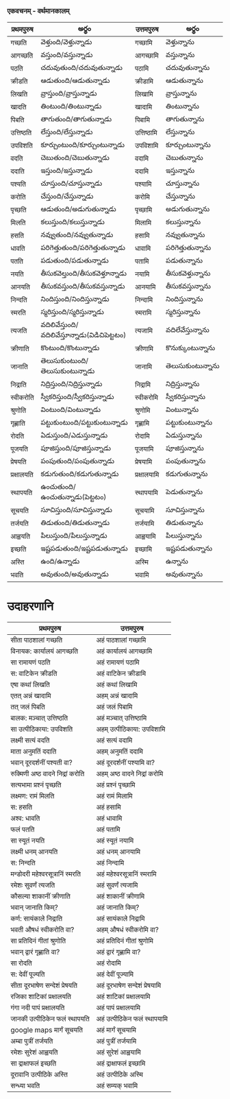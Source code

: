 
 ### एकवचनम् - वर्थमानकालम्
 प्रथमपुरुष | అర్థం | उत्तमपुरुष  | అర్థం |
------------- | ------------- | ------------- | --------- |
गच्छति | వెళ్తుంది/వెళ్తున్నాడు | गच्छामि | వెళ్తున్నాను |
आगच्छति | వస్తుంది/వస్తున్నాడు | आगच्छामि | వస్తున్నాను |
पठति | చదువుతుంది/చదువుతున్నాడు | पठामि | చదువుతున్నాను |
क्रीडति | ఆడుతుంది/ఆడుతున్నాడు | क्रीडामि | ఆడుతున్నాను |
लिखति | వ్రాస్తుంది/వ్రాస్తున్నాడు | लिखामि | వ్రాస్తున్నాను |
खादति | తింటుంది/తింటున్నాడు | खादामि | తింటున్నాను |
पिबति | తాగుతుంది/తాగుతున్నాడు | पिबामि | తాగుతున్నాను |
उत्तिष्ठति | లేస్తుంది/లేస్తున్నాడు | उत्तिष्ठामि | లేస్తున్నాను |
उपविशति | కూర్చుంటుంది/కూర్చుంటున్నాడు | उपविशामि | కూర్చుంటున్నాను |
वदति  | చెబుతుంది/చెబుతున్నాడు | वदामि | చెబుతున్నాను |
ददाति | ఇస్తుంది/ఇస్తున్నాడు | ददामि | ఇస్తున్నాను |
पश्यति | చూస్తుంది/చూస్తున్నాడు | पश्यामि | చూస్తున్నాను |
करोति | చేస్తుంది/చేస్తున్నాడు | करोमि | చేస్తున్నాను |
पृच्छति | ఆడుతుంది/అడుగుతున్నాడు | पृच्छामि | అడుగుతున్నాను |
मिलति | కలుస్తుంది/కలుస్తున్నాడు | मिलामि | కలుస్తున్నాను |
हसति | నవ్వుతుంది/నవ్వుతున్నాడు | हसामि | నవ్వుతున్నాను |
धावति | పరిగెత్తుతుంది/పరిగెత్తుతున్నాడు | धावामि | పరిగెత్తుతున్నాను |
पतति | పడుతుంది/పడుతున్నాడు| पतामि | పడుతున్నాను |
नयति | తీసుకవెల్తుంది/తీసుకవెళ్తూన్నాడు | नयामि | తీసుకవెళ్తున్నాను |
आनयति | తీసుకవస్తుంది/తీసుకవస్తున్నాడు | आनयामि | తీసుకవస్తున్నాను |
निन्दति | నిందిస్తుంది/నిందిస్తున్నాడు | निन्दामि | నిందిస్తున్నాను |
स्मरति |  స్మరిస్తుంది/స్మరిస్తున్నాడు | स्मरामि | స్మరిస్తున్నాను |
त्यजति |  వదిలివేస్తుంది/వదిలివేస్తూన్నాడు(విడిచిపెట్టటం) | त्यजामि | వదిలేవేస్తున్నాను |
क्रीणाति |  కొంటుంది/కొంటున్నాడు | क्रीणामि | కొనుక్కుంటున్నాను |
जानाति | తెలుసుకుంటుంది/తెలుసుకుంటున్నాడు | जानामि | తెలుసుకుంటున్నాను |
निद्राति | నిద్రిస్తుంది/నిద్రిస్తున్నాడు | निद्रामि | నిద్రిస్తున్నాను |
स्वीकरोति |  స్వీకరిస్తుంది/స్వీకరిస్తున్నాడు | स्वीकरोमि | స్వీకరిస్తున్నాను |
श्रुणोति |  వింటుంది/వింటున్నాడు | श्रुणोमि | వింటున్నాను |
गृह्णाति | పట్టుకుంటుంది/పట్టుకుంటున్నాడు | गृह्णामि | పట్టుకుంటున్నాను |
रोदति | ఏడుస్తుంది/ఎడుస్తున్నాడు | रोदामि | ఏడుస్తున్నాను |
पूजयति | పూజిస్తుంది/పూజిస్తున్నాడు | पूजयामि | పూజిస్తున్నాను |
प्रेषयति |  పంపుతుంది/పంపుతున్నాడు | प्रेषयामि | పంపుతున్నాను |
प्रक्षालयति | కడుగుతుంది/కడుగుతున్నాడు | प्रक्षालयामि | కడుగుతున్నాను |
स्थापयति | ఉంచుతుంది/ఉంచుతున్నాడు(పెట్టటం) | स्थापयामि | పెడుతున్నాను |
सूचयति | సూచిస్తుంది/సూచిస్తున్నాడు | सूचयामि | సూచిస్తున్నాను |
तर्जयति  | తిడుతుంది/తిడుతున్నాడు | तर्जयामि | తిడుతున్నాను |
आह्वयति | పిలుస్తుంది/పిలుస్తున్నాడు | आह्वयामि | పిలుస్తున్నాను |
इच्छति |  ఇష్టపడుతుంది/ఇష్టపడుతున్నాడు | इच्छामि | ఇష్టపడుతున్నాను |
अस्ति | ఉంది/ఉన్నాడు | अस्मि | ఉన్నాను |
भवति | అవుతుంది/అవుతున్నాడు | भवामि | అవుతున్నాను |


# उदाहरणानि

प्रथमपुरुष | उत्तमपुरुष |
--------|---------|
सीता पाठशालां गच्छति  | अहं पाठशालां गच्छामि |
विनायक: कार्यालयं आगच्छति | अहं कार्यालयं आगच्छामि |
सा रामायणं पठति | अहं रामायणं पठामि |
स: वाटिकेन क्रीडति | अहं वाटिकेन क्रीडामि |
एषा कथां लिखति | अहं कथां लिखामि |
एतत् अन्नं खादामि | अहम् अन्नं खादामि |
तत् जलं पिबति | अहं जलं पिबामि |
बालक: मञ्चात् उत्तिष्ठति | अहं मञ्चात् उत्तिष्ठामि |
सा उत्पीठिकाया: उपविशति | अहम् उत्पीठिकाया: उपविशामि |
लक्ष्मी सत्यं वदति | अहं सत्यं वदामि |
माता अनुमतिं ददाति | अहम् अनुमतिं ददामि |
भवान् दूरदर्शनीं पश्यती वा? | अहं दूरदर्शनीं पश्यामि वा? |
रुक्मिणी अष्ठ वादने निद्रां करोति | अहम् अष्ठ वादने निद्रां करोमि |
सत्यभामा प्रश्नं पृच्छति | अहं प्रश्नं पृच्छामि |
लक्ष्मण: रामं मिलति | अहं रामं मिलामि |
स: हसति | अहं हसामि |
अश्व: धावति | अहं धावामि |
फलं पतति | अहं पतामि |
सा स्यूतं नयति | अहं स्यूतं नयामि |
लक्ष्मी धनम् आनयति | अहं धनम् आनयामि |
स: निन्दति | अहं निन्दामि |
मन्डोदरी महेश्वरसूत्रानिं स्मरति | अहं महेश्वरसूत्रानिं स्मरामि |
रमेशः सुवर्णं त्यजति | अहं सुवर्णं त्यजामि |
कौसल्या शाकानीं क्रीणाति | अहं शाकानीं क्रीणामि |
भवान् जानाति किम्? | अहं जानाति किम्? |
कर्ण: सायंकाले निद्राति | अहं सायंकाले निद्रामि |
भवती औषधं स्वीकरोति वा? | अहम् औषधं स्वीकरोमि वा? |
सा प्रतिदिनं गीतां श्रुणोति | अहं प्रतिदिनं गीतां श्रुणोमि |
भवान् द्वारं गृह्णाति वा? | अहं द्वारं गृह्णामि वा? |
सा रोदति | अहं रोदामि |
स: देवीं पूज्यति | अहं देवीं पूज्यामि |
सीता दूरभाषेण सन्देशं प्रेषयति | अहं दूरभाषेण सन्देशं  प्रेषयामि 
रजिका शाटिकां प्रक्षालयति | अहं शाटिकां प्रक्षालयामि |
गंगा नदी पापं प्रक्षालयति | अहं पापं प्रक्षालयामि |
जानकी उत्पीठिकेन फलं स्थापयति | अहं उत्पीठिकेन फलं स्थापयामि |
google maps मार्गं सूचयति | अहं मार्गं सूचयामि |
अम्बा पुत्रीं तर्जयति | अहं पुत्रीं तर्जयामि |
रमेशः सुरेशं आह्वयति | अहं सुरेशं आह्वयामि |
सा द्राक्षाफलं इच्छति | अहं द्राक्षाफलं इच्छामि |
दूरावानि उत्पीठिके अस्ति | अहं उत्पीठिके अस्मि |
सन्ध्या भवति | अहं सम्यक् भवामि |


